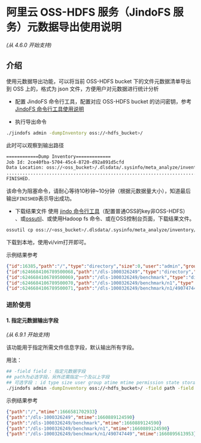 # 阿里云 OSS-HDFS 服务（JindoFS 服务）元数据导出使用说明
*(从 4.6.0 开始支持)*

## 介绍
使用元数据导出功能，可以将当前 OSS-HDFS bucket 下的文件元数据清单导出到 OSS 上的，格式为 json 文件，方便用户对元数据进行统计分析    

* 配置 JindoFS 命令行工具，配置对应 OSS-HDFS bucket 的访问密钥，参考 [JindoFS 命令行工具使用说明](../jindofs/jindofs_client_tools.md) 

* 执行导出命令
```bash
./jindofs admin -dumpInventory oss://<hdfs_bucket>/
```

此时可以观察到输出路径
```bash
============Dump Inventory=============
Job Id: 2ce40fba-5704-45c4-8720-d92a891d5cfd
Data Location: oss://<oss_bucket>/.dlsdata/.sysinfo/meta_analyze/inventory/1666584461201.2ce40fba-5704-45c4-8720-d92a891d5cfd
.....................................................................................................................
FINISHED.
```
该命令为阻塞命令，请耐心等待10秒钟~10分钟（根据元数据量大小），知道最后输出```FINISHED```表示导出成功。

* 下载结果文件
使用 [jindo 命令行工具](usages/oss_jindo_cli.md)（配置普通OSS的key非OSS-HDFS） 、或[ossutil](https://help.aliyun.com/document_detail/50452.html)、或使用Hadoop fs 命令、或在OSS控制台页面，下载结果文件。

```bash
ossutil cp oss://<oss_bucket>/.dlsdata/.sysinfo/meta_analyze/inventory/1666584461201.2ce40fba-5704-45c4-8720-d92a891d5cfd ./
```
下载到本地，使用vi/vim打开即可。

示例结果参考
```json
{"id":16385,"path":"/","type":"directory","size":0,"user":"admin","group":"supergroup","atime":0,"mtime":1666581702933,"permission":511,"state":1}
{"id":6246684106789500068,"path":"/dls-1000326249","type":"directory","size":0,"user":"hadoop","group":"supergroup","atime":0,"mtime":1660889124590,"permission":511,"state":0}
{"id":6246684106789500069,"path":"/dls-1000326249/benchmark","type":"directory","size":0,"user":"hadoop","group":"supergroup","atime":0,"mtime":1660889124590,"permission":511,"state":0}
{"id":6246684106789500070,"path":"/dls-1000326249/benchmark/n1","type":"directory","size":0,"user":"hadoop","group":"supergroup","atime":0,"mtime":1660889124590,"permission":511,"state":0}
{"id":6246684106789500071,"path":"/dls-1000326249/benchmark/n1/490747449","type":"directory","size":0,"user":"hadoop","group":"supergroup","atime":0,"mtime":1660895613953,"permission":511,"state":0}
```


### 进阶使用

#### 1. 指定元数据输出字段
*(从 6.9.1 开始支持)*

该功能用于指定所需文件信息字段，默认输出所有字段。

用法：
```bash
## -field field : 指定元数据字段
## path为必选字段，另外还需指定一个及以上字段
## 可选字段 : id type size user group atime mtime permission state storagePolicy storageConvertTime storageState
./jindofs admin -dumpInventory oss://<hdfs_bucket>/ -field path -field mtime
```

示例结果参考
```json
{"path":"/","mtime":1666581702933}
{"path":"/dls-1000326249","mtime":1660889124590}
{"path":"/dls-1000326249/benchmark","mtime":1660889124590}
{"path":"/dls-1000326249/benchmark/n1","mtime":1660889124590}
{"path":"/dls-1000326249/benchmark/n1/490747449","mtime":1660895613953}
```

